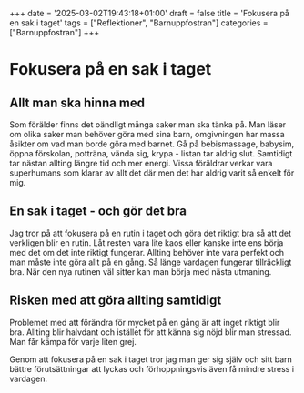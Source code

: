 +++
date = '2025-03-02T19:43:18+01:00'
draft = false
title = 'Fokusera på en sak i taget'
tags = ["Reflektioner", "Barnuppfostran"]
categories = ["Barnuppfostran"]
+++

# Fokusera på en sak i taget
## Allt man ska hinna med
Som förälder finns det oändligt många saker man ska tänka på. Man läser om olika saker man behöver göra med sina barn, omgivningen har massa åsikter om vad man borde göra med barnet. Gå på bebismassage, babysim, öppna förskolan, potträna, vända sig, krypa - listan tar aldrig slut. Samtidigt tar nästan allting längre tid och mer energi. Vissa föräldrar verkar vara superhumans som klarar av allt det där men det har aldrig varit så enkelt för mig. 

## En sak i taget - och gör det bra
Jag tror på att fokusera på en rutin i taget och göra det riktigt bra så att det verkligen blir en rutin. Låt resten vara lite kaos eller kanske inte ens börja med det om det inte riktigt fungerar. Allting behöver inte vara perfekt och man måste inte göra allt på en gång. Så länge vardagen fungerar tillräckligt bra. När den nya rutinen väl sitter kan man börja med nästa utmaning.

## Risken med att göra allting samtidigt
Problemet med att förändra för mycket på en gång är att inget riktigt blir bra. Allting blir halvdant och istället för att känna sig nöjd blir man stressad. Man får kämpa för varje liten grej.

Genom att fokusera på en sak i taget tror jag man ger sig själv och sitt barn bättre förutsättningar att lyckas och förhoppningsvis även få mindre stress i vardagen.

<!--- Bra med rutiner, lättare för barnet att förutse vad som ska hända <!-- annan post -->

